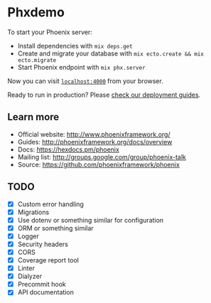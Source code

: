 # Phxdemo

To start your Phoenix server:

  * Install dependencies with `mix deps.get`
  * Create and migrate your database with `mix ecto.create && mix ecto.migrate`
  * Start Phoenix endpoint with `mix phx.server`

Now you can visit [`localhost:4000`](http://localhost:4000) from your browser.

Ready to run in production? Please [check our deployment guides](http://www.phoenixframework.org/docs/deployment).

## Learn more

  * Official website: http://www.phoenixframework.org/
  * Guides: http://phoenixframework.org/docs/overview
  * Docs: https://hexdocs.pm/phoenix
  * Mailing list: http://groups.google.com/group/phoenix-talk
  * Source: https://github.com/phoenixframework/phoenix

## TODO

- [x] Custom error handling
- [x] Migrations
- [x] Use dotenv or something similar for configuration
- [x] ORM or something similar
- [x] Logger
- [x] Security headers
- [x] CORS
- [x] Coverage report tool
- [x] Linter
- [x] Dialyzer
- [x] Precommit hook
- [x] API documentation
